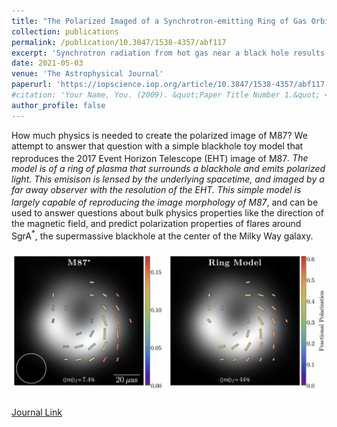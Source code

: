 ```yaml
---
title: "The Polarized Imaged of a Synchrotron-emitting Ring of Gas Orbiting a Blackhole"
collection: publications
permalink: /publication/10.3847/1538-4357/abf117
excerpt: 'Synchrotron radiation from hot gas near a black hole results in a polarized image. The image polarization is determined by effects including the orientation of the magnetic field in the emitting...'
date: 2021-05-03
venue: 'The Astrophysical Journal'
paperurl: 'https://iopscience.iop.org/article/10.3847/1538-4357/abf117'
#citation: 'Your Name, You. (2009). &quot;Paper Title Number 1.&quot; <i>Journal 1</i>. 1(1).'
author_profile: false
---
```


How much physics is needed to create the polarized image of M87? We attempt to answer that question with a simple blackhole toy model that reproduces the 2017 Event Horizon Telescope (EHT) image of M87<sup>*</sup>. The model is of a ring of plasma that surrounds a blackhole and emits polarized light. This emisison is lensed by the underlying spacetime, and imaged by a far away observer with the resolution of the EHT. This simple model is largely capable of reproducing the image morphology of M87<sup>*</sup>, and can be used to answer questions about bulk physics properties like the direction of the magnetic field, and predict polarization properties of flares around SgrA<sup>*</sup>, the supermassive blackhole at the center of the Milky Way galaxy.


![ring-model-comparison](/images/PolarizedRing/ringComp.png)

[Journal Link](https://iopscience.iop.org/article/10.3847/1538-4357/abf117)
